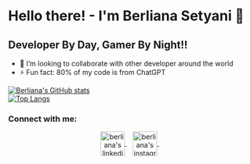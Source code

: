 # Hello there! - I'm Berliana Setyani 👋

## Developer By Day, Gamer By Night!!

- 👯 I’m looking to collaborate with other developer around the world
- ⚡ Fun fact: 80% of my code is from ChatGPT

[![Berliana's GitHub stats](https://github-readme-stats-berlins-projects-7b24cb1e.vercel.app/api?username=brlnstyn&show_icons=true&theme=transparent)](https://github.com/brlnstyn/github-readme-stats)
<br />
[![Top Langs](https://github-readme-stats-berlins-projects-7b24cb1e.vercel.app/api/top-langs/?username=brlnstyn&layout=compact&theme=transparent)](https://github.com/brlnstyn/github-readme-stats)

### Connect with me:

<p align="center">
  <a href="https://www.linkedin.com/in/berliana-setyani-142139228/">
    <img align="center" height="50" src="https://raw.githubusercontent.com/naufalist/naufalist/main/assets/linkedin.svg" alt="berliana's linkedin"/>
  </a>&nbsp;&nbsp;
  <a href="https://www.instagram.com/brlnstyn_/">
    <img align="center" height="50" src="https://raw.githubusercontent.com/naufalist/naufalist/main/assets/instagram.svg" alt="berliana's instagram"/>
  </a>&nbsp;&nbsp;
</p>
<br />
